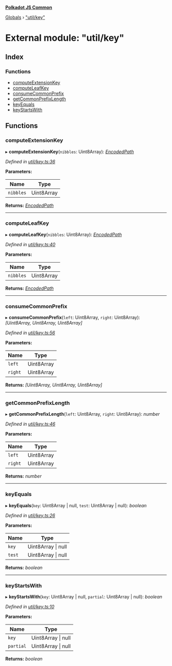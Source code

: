**[Polkadot JS Common](../README.md)**

[Globals](../globals.md) › ["util/key"](_util_key_.md)

# External module: "util/key"

## Index

### Functions

* [computeExtensionKey](_util_key_.md#computeextensionkey)
* [computeLeafKey](_util_key_.md#computeleafkey)
* [consumeCommonPrefix](_util_key_.md#consumecommonprefix)
* [getCommonPrefixLength](_util_key_.md#getcommonprefixlength)
* [keyEquals](_util_key_.md#keyequals)
* [keyStartsWith](_util_key_.md#keystartswith)

## Functions

###  computeExtensionKey

▸ **computeExtensionKey**(`nibbles`: Uint8Array): *[EncodedPath](_types_.md#encodedpath)*

*Defined in [util/key.ts:36](https://github.com/polkadot-js/common/blob/e2ec7d0/packages/trie-db/src/util/key.ts#L36)*

**Parameters:**

Name | Type |
------ | ------ |
`nibbles` | Uint8Array |

**Returns:** *[EncodedPath](_types_.md#encodedpath)*

___

###  computeLeafKey

▸ **computeLeafKey**(`nibbles`: Uint8Array): *[EncodedPath](_types_.md#encodedpath)*

*Defined in [util/key.ts:40](https://github.com/polkadot-js/common/blob/e2ec7d0/packages/trie-db/src/util/key.ts#L40)*

**Parameters:**

Name | Type |
------ | ------ |
`nibbles` | Uint8Array |

**Returns:** *[EncodedPath](_types_.md#encodedpath)*

___

###  consumeCommonPrefix

▸ **consumeCommonPrefix**(`left`: Uint8Array, `right`: Uint8Array): *[Uint8Array, Uint8Array, Uint8Array]*

*Defined in [util/key.ts:56](https://github.com/polkadot-js/common/blob/e2ec7d0/packages/trie-db/src/util/key.ts#L56)*

**Parameters:**

Name | Type |
------ | ------ |
`left` | Uint8Array |
`right` | Uint8Array |

**Returns:** *[Uint8Array, Uint8Array, Uint8Array]*

___

###  getCommonPrefixLength

▸ **getCommonPrefixLength**(`left`: Uint8Array, `right`: Uint8Array): *number*

*Defined in [util/key.ts:46](https://github.com/polkadot-js/common/blob/e2ec7d0/packages/trie-db/src/util/key.ts#L46)*

**Parameters:**

Name | Type |
------ | ------ |
`left` | Uint8Array |
`right` | Uint8Array |

**Returns:** *number*

___

###  keyEquals

▸ **keyEquals**(`key`: Uint8Array | null, `test`: Uint8Array | null): *boolean*

*Defined in [util/key.ts:26](https://github.com/polkadot-js/common/blob/e2ec7d0/packages/trie-db/src/util/key.ts#L26)*

**Parameters:**

Name | Type |
------ | ------ |
`key` | Uint8Array \| null |
`test` | Uint8Array \| null |

**Returns:** *boolean*

___

###  keyStartsWith

▸ **keyStartsWith**(`key`: Uint8Array | null, `partial`: Uint8Array | null): *boolean*

*Defined in [util/key.ts:10](https://github.com/polkadot-js/common/blob/e2ec7d0/packages/trie-db/src/util/key.ts#L10)*

**Parameters:**

Name | Type |
------ | ------ |
`key` | Uint8Array \| null |
`partial` | Uint8Array \| null |

**Returns:** *boolean*